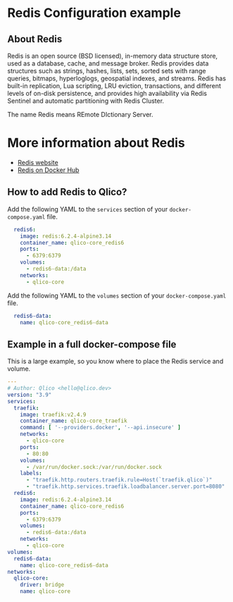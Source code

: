 # Redis Configuration example

## About Redis

Redis is an open source (BSD licensed), in-memory data structure store, used as
a database, cache, and message broker. Redis provides data structures such as
strings, hashes, lists, sets, sorted sets with range queries, bitmaps,
hyperloglogs, geospatial indexes, and streams. Redis has built-in replication,
Lua scripting, LRU eviction, transactions, and different levels of on-disk
persistence, and provides high availability via Redis Sentinel and automatic
partitioning with Redis Cluster.

The name Redis means REmote DIctionary Server.

# More information about Redis

* [Redis website](https://redis.io/)
* [Redis on Docker Hub](https://hub.docker.com/_/redis)

## How to add Redis to Qlico?

Add the following YAML to the `services` section of your `docker-compose.yaml`
file.

```yaml
  redis6:
    image: redis:6.2.4-alpine3.14
    container_name: qlico-core_redis6
    ports:
      - 6379:6379
    volumes:
      - redis6-data:/data
    networks:
      - qlico-core
```

Add the following YAML to the `volumes` section of your `docker-compose.yaml`
file.

```yaml
  redis6-data:
    name: qlico-core_redis6-data
```

## Example in a full docker-compose file

This is a large example, so you know where to place the Redis service and
volume.

```yaml
---
# Author: Qlico <hello@qlico.dev>
version: "3.9"
services:
  traefik:
    image: traefik:v2.4.9
    container_name: qlico-core_traefik
    command: [ '--providers.docker', '--api.insecure' ]
    networks:
      - qlico-core
    ports:
      - 80:80
    volumes:
      - /var/run/docker.sock:/var/run/docker.sock
    labels:
      - "traefik.http.routers.traefik.rule=Host(`traefik.qlico`)"
      - "traefik.http.services.traefik.loadbalancer.server.port=8080"
  redis6:
    image: redis:6.2.4-alpine3.14
    container_name: qlico-core_redis6
    ports:
      - 6379:6379
    volumes:
      - redis6-data:/data
    networks:
      - qlico-core
volumes:
  redis6-data:
    name: qlico-core_redis6-data
networks:
  qlico-core:
    driver: bridge
    name: qlico-core
```

